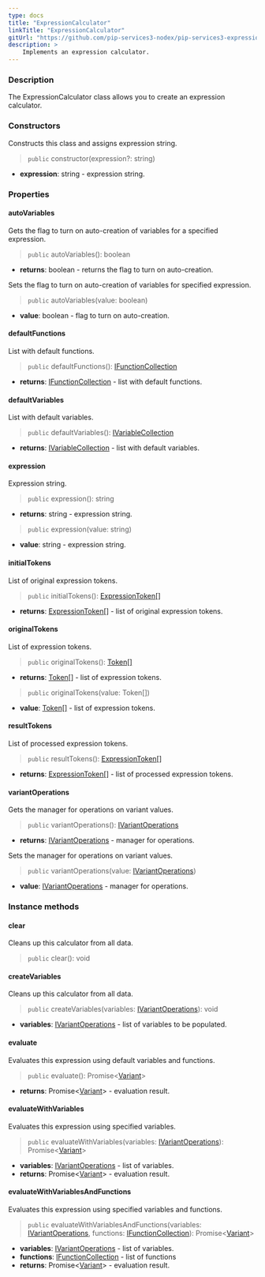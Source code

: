 ```yaml
---
type: docs
title: "ExpressionCalculator"
linkTitle: "ExpressionCalculator"
gitUrl: "https://github.com/pip-services3-nodex/pip-services3-expressions-nodex"
description: > 
    Implements an expression calculator.
---
```


### Description
The ExpressionCalculator class allows you to create an expression calculator.

### Constructors
Constructs this class and assigns expression string.

> `public` constructor(expression?: string)

- **expression**: string - expression string.


### Properties

#### autoVariables
Gets the flag to turn on auto-creation of variables for a specified expression.

> `public` autoVariables(): boolean

- **returns**: boolean - returns the flag to turn on auto-creation.

Sets the flag to turn on auto-creation of variables for specified expression.

> `public` autoVariables(value: boolean)

- **value**: boolean - flag to turn on auto-creation.

#### defaultFunctions
List with default functions.

> `public` defaultFunctions(): [IFunctionCollection](../functions/ifunction_collection)

- **returns**: [IFunctionCollection](../functions/ifunction_collection) - list with default functions.

#### defaultVariables
List with default variables.
> `public` defaultVariables(): [IVariableCollection](../variables/ivariable_collection)

- **returns**: [IVariableCollection](../variables/ivariable_collection) - list with default variables.

#### expression
Expression string.

> `public` expression(): string

- **returns**: string - expression string.

> `public` expression(value: string)

- **value**: string - expression string.

#### initialTokens
List of original expression tokens.
> `public` initialTokens(): [ExpressionToken[]](../parsers/expression_token)

- **returns**: [ExpressionToken[]](../parsers/expression_token) - list of original expression tokens.

#### originalTokens
List of expression tokens.

> `public` originalTokens(): [Token[]](../../tokenizers/token)

- **returns**: [Token[]](../../tokenizers/token) - list of expression tokens.

> `public` originalTokens(value: Token[])

- **value**: [Token[]](../../tokenizers/token) - list of expression tokens.


#### resultTokens
List of processed expression tokens.
> `public` resultTokens(): [ExpressionToken[]](../parsers/expression_token)

- **returns**: [ExpressionToken[]](../parsers/expression_token) - list of processed expression tokens.

#### variantOperations
Gets the manager for operations on variant values.

> `public` variantOperations(): [IVariantOperations](../../variants/ivariant_operations)

- **returns**: [IVariantOperations](../../variants/ivariant_operations) - manager for operations.

Sets the manager for operations on variant values.

> `public` variantOperations(value: [IVariantOperations](../../variants/ivariant_operations))

- **value**: [IVariantOperations](../../variants/ivariant_operations) - manager for operations.


### Instance methods

#### clear
Cleans up this calculator from all data.
> `public` clear(): void


#### createVariables
Cleans up this calculator from all data.
> `public` createVariables(variables: [IVariantOperations](../../variants/ivariant_operations)): void 

- **variables**: [IVariantOperations](../../variants/ivariant_operations) - list of variables to be populated.

#### evaluate
Evaluates this expression using default variables and functions.

> `public` evaluate(): Promise<[Variant](../../variants/variant)>

- **returns**: Promise<[Variant](../../variants/variant)> - evaluation result.

#### evaluateWithVariables
Evaluates this expression using specified variables.

> `public` evaluateWithVariables(variables: [IVariantOperations](../../variants/ivariant_operations)): Promise<[Variant](../../variants/variant)>

- **variables**: [IVariantOperations](../../variants/ivariant_operations) - list of variables.
- **returns**: Promise<[Variant](../../variants/variant)> - evaluation result.

#### evaluateWithVariablesAndFunctions
Evaluates this expression using specified variables and functions.

> `public` evaluateWithVariablesAndFunctions(variables: [IVariantOperations](../../variants/ivariant_operations), functions: [IFunctionCollection](../functions/ifunction_collection)): Promise<[Variant](../../variants/variant)>

- **variables**: [IVariantOperations](../../variants/ivariant_operations) - list of variables.
- **functions**: [IFunctionCollection](../functions/ifunction_collection) - list of functions
- **returns**: Promise<[Variant](../../variants/variant)> - evaluation result.
